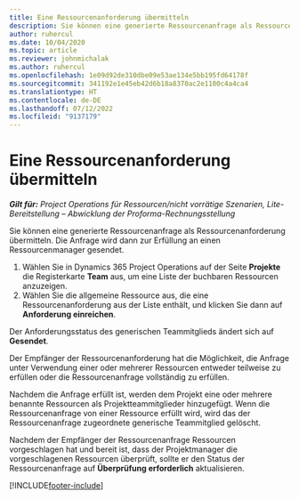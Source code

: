 ```yaml
---
title: Eine Ressourcenanforderung übermitteln
description: Sie können eine generierte Ressourcenanfrage als Ressourcenanforderung übermitteln. Die Anfrage wird dann zur Erfüllung an einen Ressourcenmanager gesendet.
author: ruhercul
ms.date: 10/04/2020
ms.topic: article
ms.reviewer: johnmichalak
ms.author: ruhercul
ms.openlocfilehash: 1e09d92de310dbe09e53ae134e5bb195fd64178f
ms.sourcegitcommit: 341192e1e45eb42d6b18a8370ac2e1100c4a4ca4
ms.translationtype: HT
ms.contentlocale: de-DE
ms.lasthandoff: 07/12/2022
ms.locfileid: "9137179"
---
```

# <a name="submit-a-resource-request"></a>Eine Ressourcenanforderung übermitteln

_**Gilt für:** Project Operations für Ressourcen/nicht vorrätige Szenarien, Lite-Bereitstellung – Abwicklung der Proforma-Rechnungsstellung_

Sie können eine generierte Ressourcenanfrage als Ressourcenanforderung übermitteln. Die Anfrage wird dann zur Erfüllung an einen Ressourcenmanager gesendet.

1. Wählen Sie in Dynamics 365 Project Operations auf der Seite **Projekte** die Registerkarte **Team** aus, um eine Liste der buchbaren Ressourcen anzuzeigen. 
2. Wählen Sie die allgemeine Ressource aus, die eine Ressourcenanforderung aus der Liste enthält, und klicken Sie dann auf **Anforderung einreichen**.

Der Anforderungsstatus des generischen Teammitglieds ändert sich auf **Gesendet**.

Der Empfänger der Ressourcenanforderung hat die Möglichkeit, die Anfrage unter Verwendung einer oder mehrerer Ressourcen entweder teilweise zu erfüllen oder die Ressourcenanfrage vollständig zu erfüllen.

Nachdem die Anfrage erfüllt ist, werden dem Projekt eine oder mehrere benannte Ressourcen als Projektteammitglieder hinzugefügt. Wenn die Ressourcenanfrage von einer Ressource erfüllt wird, wird das der Ressourcenanfrage zugeordnete generische Teammitglied gelöscht. 

Nachdem der Empfänger der Ressourcenanfrage Ressourcen vorgeschlagen hat und bereit ist, dass der Projektmanager die vorgeschlagenen Ressourcen überprüft, sollte er den Status der Ressourcenanfrage auf **Überprüfung erforderlich** aktualisieren.


[!INCLUDE[footer-include](../includes/footer-banner.md)]
